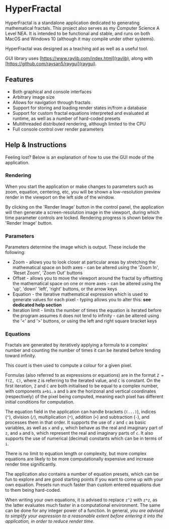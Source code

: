 # HyperFractal

HyperFractal is a standalone application dedicated to generating mathematical fractals. This project also serves as my Computer Science A Level NEA.
It is intended to be functional and stable, and runs on both MacOS and Windows 10 (although it may compile under other systems).

HyperFractal was designed as a teaching aid as well as a useful tool.

GUI library uses [https://www.raylib.com/index.html](raylib), along with [https://github.com/raysan5/raygui](raygui).

## Features
* Both graphical and console interfaces
* Arbitrary image size
* Allows for navigation through fractals
* Support for storing and loading render states in/from a database
* Support for custom fractal equations interpreted and evaluated at runtime, as well as a number of hard-coded presets
* Multithreaded distributed rendering, although limited to the CPU
* Full console control over render parameters

## Help & Instructions

Feeling lost? Below is an explanation of how to use the GUI mode of the application.

### Rendering

When you start the application or make changes to parameters such as zoom, equation, centering, etc, you will be shown a low-resolution preview render in the viewport on the left side of the window.

By clicking on the 'Render Image' button in the control panel, the application will then generate a screen-resolution image in the viewport, during which time parameter controls are locked. Rendering progress is shown below the 'Render Image' button.

### Parameters

Parameters determine the image which is output. These include the following:
* Zoom - allows you to look closer at particular areas by stretching the mathematical space on both axes - can be altered using the 'Zoom In', 'Reset Zoom', 'Zoom Out' buttons
* Offset - allows you to move the viewport around the fractal by offsetting the mathematical space on one or more axes - can be altered using the 'up', 'down' 'left', 'right' buttons, or the arrow keys
* Equation - the iterative mathematical expression which is used to generate values for each pixel - typing allows you to alter this: **see dedicated help section**
* Iteration limit - limits the number of times the equation is iterated before the program assumes it does not tend to infinity - can be altered using the '<' and '>' buttons, or using the left and right square bracket keys

### Equations

Fractals are generated by iteratively applying a formula to a complex number and counting the number of times it can be iterated before tending toward infinity.

This count is then used to compute a colour for a given pixel. 

Formulas (also referred to as expressions or equations) are in the format `Z = f(Z, C)`, where `Z` is referring to the iterated value, and `C` is constant. On the first iteration, `Z` and `C` are both initialised to be equal to a complex number, with components `a+bi`. `a` and `b` are the horizonal and vertical coordinates (respectively) of the pixel being computed, meaning each pixel has different initial conditions for computation.

The equation field in the application can handle brackets (`(...)`), indices (`^`), division (`/`), multiplication (`*`), addition (`+`) and subtraction (`-`), and processes them in that order. It supports the use of `z` and `c` as basic variables, as well as `x` and `y`, which behave as the real and imaginary part of `z`, and `a` and `b`, which represent the real and imaginary parts of `c`. It also supports the use of numerical (decimal) constants which can be in terms of `i`.

There is no limit to equation length or complexity, but more complex equations are likely to be more computationally expensive and increase render time significantly.

The application also contains a number of equation presets, which can be fun to explore and are good starting points if you want to come up with your own equation.
Presets run much faster than custom entered equations due to them being hard-coded.

When writing your own equations, it is advised to replace `z^2` with `z*z`, as the latter evaluates much faster in a computational environment. The same can be done for any integer power of a function.
In general, _you are advised to simplify your expression to a reasonable extent before entering it into the application, in order to reduce render time_.

